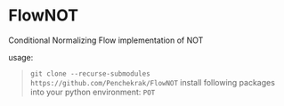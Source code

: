 # FlowNOT
Conditional Normalizing Flow implementation of NOT

usage:
> `git clone --recurse-submodules https://github.com/Penchekrak/FlowNOT`
> install following packages into your python environment: `POT`
